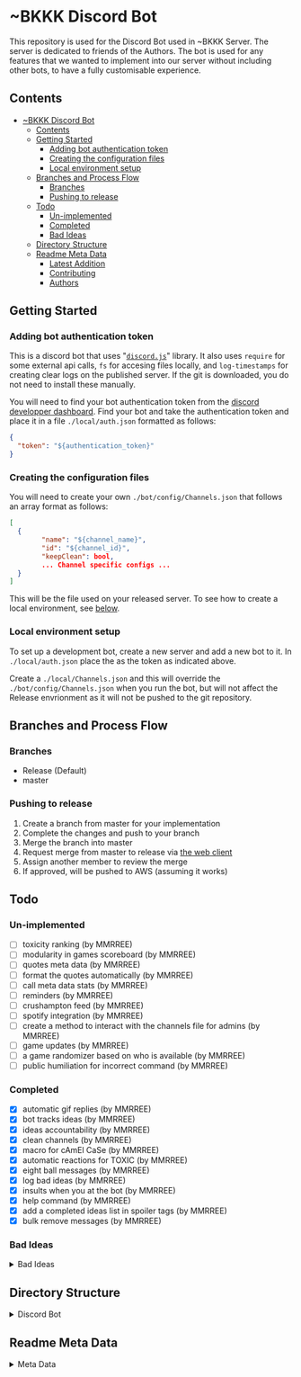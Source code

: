# ~BKKK Discord Bot

This repository is used for the Discord Bot used in ~BKKK Server. The server is dedicated to friends of the Authors. The bot is used for any features that we wanted to implement into our server without including other bots, to have a fully customisable experience.

## Contents

- [~BKKK Discord Bot](#bkkk-discord-bot)
  - [Contents](#contents)
  - [Getting Started](#getting-started)
    - [Adding bot authentication token](#adding-bot-authentication-token)
    - [Creating the configuration files](#creating-the-configuration-files)
    - [Local environment setup](#local-environment-setup)
  - [Branches and Process Flow](#branches-and-process-flow)
    - [Branches](#branches)
    - [Pushing to release](#pushing-to-release)
  - [Todo](#todo)
    - [Un-implemented](#un-implemented)
    - [Completed](#completed)
    - [Bad Ideas](#bad-ideas)
  - [Directory Structure](#directory-structure)
  - [Readme Meta Data](#readme-meta-data)
    - [Latest Addition](#latest-addition)
    - [Contributing](#contributing)
    - [Authors](#authors)

## Getting Started

### Adding bot authentication token

This is a discord bot that uses "[`discord.js`](https://discord.js.org/#/)" library. It also uses `require` for some external api calls, `fs` for accesing files locally, and `log-timestamps` for creating clear logs on the published server. If the git is downloaded, you do not need to install these manually.

You will need to find your bot authentication token from the [discord developper dashboard](https://discordapp.com/developers/applications/). Find your bot and take the authentication token and place it in a file `./local/auth.json` formatted as follows:

```json
{
  "token": "${authentication_token}"
}
```

### Creating the configuration files

You will need to create your own `./bot/config/Channels.json` that follows an array format as follows:

```json
[
  {
        "name": "${channel_name}",
        "id": "${channel_id}",
        "keepClean": bool,
        ... Channel specific configs ...  
  }
]
```

This will be the file used on your released server. To see how to create a local environment, see [below](#local-environment-setup).

### Local environment setup

To set up a development bot, create a new server and add a new bot to it. In `./local/auth.json` place the as the token as indicated above.

Create a `./local/Channels.json` and this will override the `./bot/config/Channels.json` when you run the bot, but will not affect the Release envrionment as it will not be pushed to the git repository.

## Branches and Process Flow

### Branches

- Release (Default)
- master

### Pushing to release

1. Create a branch from master for your implementation
2. Complete the changes and push to your branch
3. Merge the branch into master
4. Request merge from master to release via [the web client](https://github.com/BkBotDevTeam/BKKKDiscordBot/compare/master?expand=1)
5. Assign another member to review the merge
6. If approved, will be pushed to AWS (assuming it works)

## Todo

### Un-implemented

- [ ] toxicity ranking (by MMRREE)
- [ ] modularity in games scoreboard (by MMRREE)
- [ ] quotes meta data (by MMRREE)
- [ ] format the quotes automatically (by MMRREE)
- [ ] call meta data stats (by MMRREE)
- [ ] reminders (by MMRREE)
- [ ] crushampton feed (by MMRREE)
- [ ] spotify integration (by MMRREE)
- [ ] create a method to interact with the channels file for admins (by MMRREE)
- [ ] game updates (by MMRREE)
- [ ] a game randomizer based on who is available (by MMRREE)
- [ ] public humiliation for incorrect command (by MMRREE)

### Completed

- [x] automatic gif replies (by MMRREE)
- [x] bot tracks ideas (by MMRREE)
- [x] ideas accountability (by MMRREE)
- [x] clean channels (by MMRREE)
- [x] macro for cAmEl CaSe (by MMRREE)
- [x] automatic reactions for TOXIC (by MMRREE)
- [x] eight ball messages (by MMRREE)
- [x] log bad ideas (by MMRREE)
- [x] insults when you at the bot (by MMRREE)
- [x] help command (by MMRREE)
- [x] add a completed ideas list in spoiler tags (by MMRREE)
- [x] bulk remove messages (by MMRREE)

### Bad Ideas

<details>

<summary>Bad Ideas</summary>

- our first bad idea

</details>

## Directory Structure

<details>

<summary>Discord Bot</summary>

```notepad
|-- package.json               [node package settings for bot]
|-- package-lock.json          [automatically node generated file]
|-- bot.js                     [main bot functionality code implementation]
|-- appspec.yml                [appspec information for codedeploy transfer of files]
|-- .gitignore                 [git ignore for the local permission keys]
|-- scripts
|    |-- install_dependencies  [node install for ubuntu (latest version, not using apt-get)]
|    |-- post_install          [npm install for required node modules]
|    |-- start_server          [forever start code for codedeploy AWS spin up]
|    `-- stop_server           [forever stop code for codedeploy AWS spin down]
`-- node_modules               [Node modules automatically generated]
```

</details>

## Readme Meta Data

<details>

<summary>Meta Data</summary>

### Latest Addition

Author: Eamonn Trim  - [ect1u17](mailto:ect1u17@soton.ac.uk)

Action: Adding process flow, branches and getting started section

Date: 02/05/2020

### Contributing

Eamonn Trim  - [ect1u17](mailto:ect1u17@soton.ac.uk)

Anurag Sahare - [aps1g17](mailto:aps1g17@soton.ac.uk)

### Authors

| Name              | Actions                                     |
| ----------------- | ------------------------------------------- |
| **Anurag Sahare** | *Edited Readme file*                        |
| **Eamonn Trim**   | *Leaderboard Functions, edited Readme file* |
| **Josh Bullock**  | *Nothing yet*                               |
| **Matt Johns**    | *Nothing yet*                               |
| **Gavin Fish**    | *Nothing yet*                               |

</details>